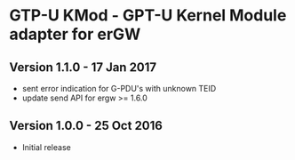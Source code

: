 GTP-U KMod - GPT-U Kernel Module adapter for erGW
=================================================

Version 1.1.0 - 17 Jan 2017
---------------------------

* sent error indication for G-PDU's with unknown TEID
* update send API for ergw >= 1.6.0

Version 1.0.0 - 25 Oct 2016
---------------------------

* Initial release
